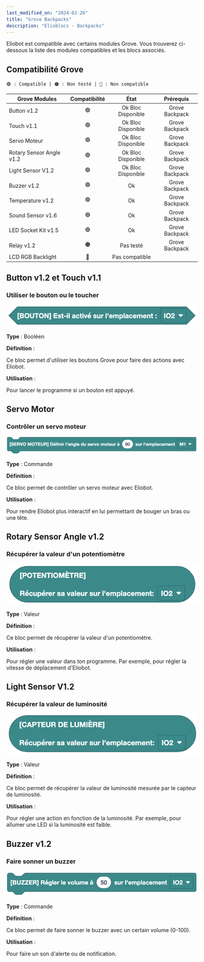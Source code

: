 ```yaml
---
last_modified_on: "2024-02-26"
title: "Grove Backpacks"
description: "Elioblocs - Backpacks"
---
```


Eliobot est compatible avec certains modules Grove. Vous trouverez ci-dessous la liste des modules compatibles et les blocs associés.


## Compatibilité Grove

    🟢 : Compatible | 🟠 : Non testé | 🔴 : Non compatible

| Grove Modules            | Compatibilité |        État        |   Prérequis    |
|--------------------------|:-------------:|:------------------:|:--------------:|
| Button v1.2              |      🟢       | Ok Bloc Disponible | Grove Backpack |
| Touch v1.1               |      🟢       | Ok Bloc Disponible | Grove Backpack |
| Servo Moteur             |      🟢       | Ok Bloc Disponible | Grove Backpack |
| Rotary Sensor Angle v1.2 |      🟢       | Ok Bloc Disponible | Grove Backpack |
| Light Sensor V1.2        |      🟢       | Ok Bloc Disponible | Grove Backpack |
| Buzzer v1.2              |      🟢       |         Ok         | Grove Backpack |
| Temperature v1.2         |      🟢       |         Ok         | Grove Backpack |
| Sound Sensor v1.6        |      🟢       |         Ok         | Grove Backpack |
| LED Socket Kit v1.5      |      🟢       |         Ok         | Grove Backpack |
| Relay v1.2               |      🟠       |     Pas testé      | Grove Backpack |
| LCD RGB Backlight        |      🔴       |   Pas compatible   |                |

## Button v1.2 et Touch v1.1

### Utiliser le bouton ou le toucher

![buttons](../../../../static/img/elioblocs/blocs/backpacks/button.jpg)

**Type** : Booléen

**Définition** :

Ce bloc permet d'utiliser les boutons Grove pour faire des actions avec Eliobot.

**Utilisation** :

Pour lancer le programme si un bouton est appuyé.

## Servo Motor

### Contrôler un servo moteur

![servo](../../../../static/img/elioblocs/blocs/backpacks/servo-motor.jpg)

**Type** : Commande

**Définition** :

Ce bloc permet de contrôler un servo moteur avec Eliobot.

**Utilisation** :

Pour rendre Eliobot plus interactif en lui permettant de bouger un bras ou une tête.

## Rotary Sensor Angle v1.2

### Récupérer la valeur d'un potentiomètre

![rotary](../../../../static/img/elioblocs/blocs/backpacks/knob.jpg)

**Type** : Valeur

**Définition** :

Ce bloc permet de récupérer la valeur d'un potentiomètre.

**Utilisation** :

Pour régler une valeur dans ton programme. Par exemple, pour régler la vitesse de déplacement d'Eliobot.

## Light Sensor V1.2

### Récupérer la valeur de luminosité

![light](../../../../static/img/elioblocs/blocs/backpacks/light-sensor.jpg)

**Type** : Valeur

**Définition** :

Ce bloc permet de récupérer la valeur de luminosité mesurée par le capteur de luminosité.

**Utilisation** :

Pour régler une action en fonction de la luminosité. Par exemple, pour allumer une LED si la luminosité est faible.

## Buzzer v1.2

### Faire sonner un buzzer

![buzzer](../../../../static/img/elioblocs/blocs/backpacks/buzzer.jpg)

**Type** : Commande

**Définition** :

Ce bloc permet de faire sonner le buzzer avec un certain volume (0-100).

**Utilisation** :

Pour faire un son d'alerte ou de notification.






